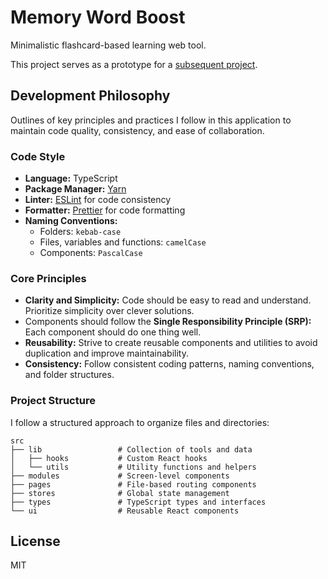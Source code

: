 # Memory Word Boost

Minimalistic flashcard-based learning web tool.

This project serves as a prototype for a [subsequent project](https://qsets.sivercone.com/).

## Development Philosophy

Outlines of key principles and practices I follow in this application to maintain code quality, consistency, and ease of collaboration.

### Code Style

- **Language:** TypeScript
- **Package Manager:** [Yarn](https://yarnpkg.com/)
- **Linter:** [ESLint](https://eslint.org/) for code consistency
- **Formatter:** [Prettier](https://prettier.io/) for code formatting
- **Naming Conventions:**
  - Folders: `kebab-case`
  - Files, variables and functions: `camelCase`
  - Components: `PascalCase`

### Core Principles

- **Clarity and Simplicity:** Code should be easy to read and understand. Prioritize simplicity over clever solutions.
- Components should follow the **Single Responsibility Principle (SRP):** Each component should do one thing well.
- **Reusability:** Strive to create reusable components and utilities to avoid duplication and improve maintainability.
- **Consistency:** Follow consistent coding patterns, naming conventions, and folder structures.

### Project Structure

I follow a structured approach to organize files and directories:

```
src
├── lib                 # Collection of tools and data
│   ├── hooks           # Custom React hooks
│   └── utils           # Utility functions and helpers
├── modules             # Screen-level components
├── pages               # File-based routing components
├── stores              # Global state management
├── types               # TypeScript types and interfaces
└── ui                  # Reusable React components
```

## License

MIT
